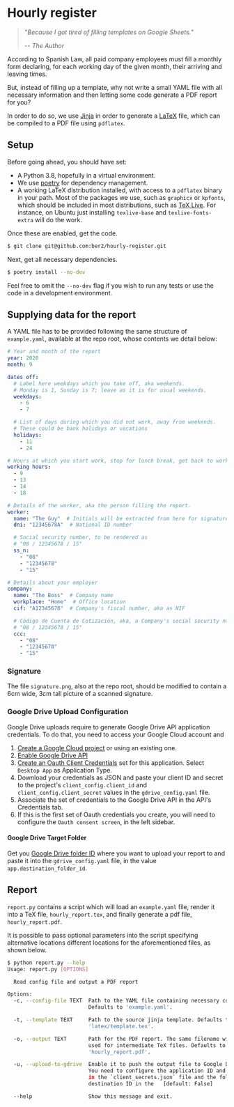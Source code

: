# Hourly register

> "_Because I got tired of filling templates on Google Sheets._"
>
> -- <cite>The Author</cite>

According to Spanish Law, all paid company employees must fill a monthly form declaring, for each
working day of the given month, their arriving and leaving times.

But, instead of filling up a template, why not write a small YAML file with all necessary
information and then letting some code generate a PDF report for you?

In order to do so, we use [Jinja](https://jinja.palletsprojects.com/) in order to generate a
[LaTeX](https://www.latex-project.org/) file, which can be compiled to a PDF file using `pdflatex`.


## Setup

Before going ahead, you should have set:

- A Python 3.8, hopefully in a virtual environment.
- We use [poetry](https://python-poetry.org/) for dependency management.
- A working LaTeX distribution installed, with access to a `pdflatex` binary in your path. Most of
  the packages we use, such as `graphicx` or `kpfonts`, which should be included in most
  distributions, such as [TeX Live](https://www.tug.org/texlive/). For instance, on Ubuntu just
  installing `texlive-base` and `texlive-fonts-extra` will do the work.

Once these are enabled, get the code.
```bash
$ git clone git@github.com:ber2/hourly-register.git
```
Next, get all necessary dependencies.
```bash
$ poetry install --no-dev
```
Feel free to omit the `--no-dev` flag if you wish to run any tests or use the code in a development
environment.

## Supplying data for the report

A YAML file has to be provided following the same structure of `example.yaml`, available at the repo
root, whose contents we detail below:
```yaml
# Year and month of the report
year: 2020
month: 9

dates off:
  # Label here weekdays which you take off, aka weekends.
  # Monday is 1, Sunday is 7; leave as it is for usual weekends.
  weekdays:
    - 6
    - 7

  # List of days during which you did not work, away from weekends.
  # These could be bank holidays or vacations
  holidays:
    - 11
    - 24

# Hours at which you start work, stop for lunch break, get back to work, and finish.
working hours:
  - 9
  - 13
  - 14
  - 18

# Details of the worker, aka the person filling the report.
worker:
  name: "The Guy"  # Initials will be extracted from here for signature of daily rows
  dni: "12345678A"  # National ID number

  # Social security number, to be rendered as 
  # "08 / 12345678 / 15"
  ss_n:  
    - "08"
    - "12345678"
    - "15"

# Details about your employer
company:
  name: "The Boss"  # Company name
  workplace: "Home"  # Office location
  cif: "A12345678"  # Company's fiscal number, aka as NIF

  # Código de Cuenta de Cotización, aka, a Company's social security number. To be rendered as:
  # "08 / 12345678 / 15"
  ccc:
    - "08"
    - "12345678"
    - "15"
```

### Signature

The file `signature.png`, also at the repo root, should be modified to contain a 6cm wide, 3cm tall
picture of a scanned signature.

### Google Drive Upload Configuration

Google Drive uploads require to generate Google Drive API application credentials. To do that, you need to access your Google Cloud account and

1. [Create a Google Cloud project](https://developers.google.com/workspace/guides/create-project) or using an existing one.
2. [Enable Google Drive API](https://developers.google.com/workspace/guides/enable-apis)
3. [Create an Oauth Client Credentials](https://developers.google.com/workspace/guides/create-credentials) set for this application. Select `Desktop App` as Application Type.
4. Download your credentials as JSON and paste your client ID and secret to the project's `client_config.client_id` and `client_config.client_secret` values in the `gdrive_config.yaml` file.
5. Associate the set of credentials to the Google Drive API in the API's Credentials tab.
6. If this is the first set of Oauth credentials you create, you will need to configure the `Oauth consent screen`, in the left sidebar.

#### Google Drive Target Folder

Get you [Google Drive folder ID](https://ploi.io/documentation/database/where-do-i-get-google-drive-folder-id) where you want to upload your report to and paste it into the `gdrive_config.yaml` file, in the value `app.destination_folder_id`.

## Report

`report.py` contains a script which will load an `example.yaml` file, render it into a TeX file,
`hourly_report.tex`, and finally generate a pdf file, `hourly_report.pdf`.

It is possible to pass optional parameters into the script specifying alternative locations
different locations for the aforementioned files, as shown below.
```bash
$ python report.py --help
Usage: report.py [OPTIONS]

  Read config file and output a PDF report

Options:
  -c, --config-file TEXT  Path to the YAML file containing necessary config.
                          Defaults to 'example.yaml'.

  -t, --template TEXT     Path to the source jinja template. Defaults to
                          'latex/template.tex'.

  -o, --output TEXT       Path for the PDF report. The same filename will be
                          used for intermediate TeX files. Defaults to
                          'hourly_report.pdf'.

  -u, --upload-to-gdrive  Enable it to push the output file to Google Drive.
                          You need to configure the application ID and secrets
                          in the `client_secrets.json` file and the folder
                          destination ID in the   [default: False]

  --help                  Show this message and exit.
  ```

